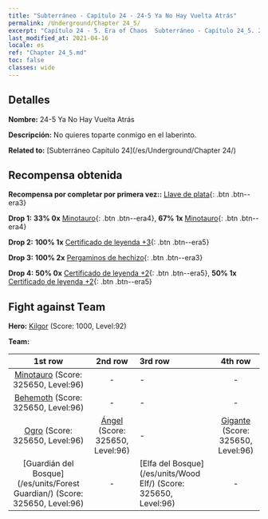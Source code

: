 ```yaml
---
title: "Subterráneo - Capítulo 24 - 24-5 Ya No Hay Vuelta Atrás"
permalink: /Underground/Chapter 24_5/
excerpt: "Capítulo 24 - 5. Era of Chaos  Subterráneo - Capítulo 24_5. 24-5 Ya No Hay Vuelta Atrás"
last_modified_at: 2021-04-16
locale: es
ref: "Chapter 24_5.md"
toc: false
classes: wide
---
```


## Detalles

 **Nombre:** 24-5 Ya No Hay Vuelta Atrás

 **Descripción:** No quieres toparte conmigo en el laberinto.

 **Related to:** [Subterráneo Capítulo 24](/es/Underground/Chapter 24/)

## Recompensa obtenida

 **Recompensa por completar por primera vez::** [Llave de plata](/es/Items/con_693/){: .btn .btn--era3}

 **Drop 1:** **33% 0x** [Minotauro](/es/Items/unt_248/){: .btn .btn--era4}, **67% 1x** [Minotauro](/es/Items/unt_248/){: .btn .btn--era4}

 **Drop 2:** **100% 1x** [Certificado de leyenda +3](/es/Items/mat_88/){: .btn .btn--era5}

 **Drop 3:** **100% 2x** [Pergaminos de hechizo](/es/Items/con_694/){: .btn .btn--era3}

 **Drop 4:** **50% 0x** [Certificado de leyenda +2](/es/Items/mat_81/){: .btn .btn--era5}, **50% 1x** [Certificado de leyenda +2](/es/Items/mat_81/){: .btn .btn--era5}


## Fight against Team
 **Hero:** [Kilgor](/es/heroes/Kilgor/) (Score: 1000, Level:92)

 **Team:**


  | 1st row | 2nd row | 3rd row | 4th row |
  |:----:|:----:|:----|:----:|
  | [Minotauro](/es/units/Minotaur/) (Score: 325650, Level:96)  | - | - | - |
  | [Behemoth](/es/units/Behemoth/) (Score: 325650, Level:96)  | - | - | - |
  | [Ogro](/es/units/Ogre/) (Score: 325650, Level:96)  | [Ángel](/es/units/Angel/) (Score: 325650, Level:96)  | - | [Gigante](/es/units/Giant/) (Score: 325650, Level:96)  |
  | [Guardián del Bosque](/es/units/Forest Guardian/) (Score: 325650, Level:96)  | - | [Elfa del Bosque](/es/units/Wood Elf/) (Score: 325650, Level:96)  | - |


